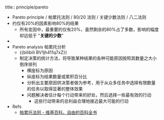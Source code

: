 title:: principle/pareto
- Pareto principle / 帕累托法则 / 80/20 法则 / 关键少数法则 / 八二法则
- 约仅有20%的因素影响80%的结果
  - 所有变因中，最重要的仅有20%，虽然剩余的80%占了多数，影响的幅度却远低于 "**关键的少数**"
-
- Pareto analysis 帕累托分析
  - {{bilibili BV1jh411q7xZ}}
  - 制定决策的统计方法，将导致某种结果的各种可能原因按照其数量之大小倒序排列
    - 横座标为原因
    - 纵座标为结果数量或累积百分比
    - 分析出主要原因供决策者做为参考，用于从众多任务中选择有限数量的任务以取得显著的整体效果
    - 问题解决者估计每个行动带来的好处，然后选择一些最有效的行动
      - 这些行动带来的总利益合理地接近最大可能的行动
- Refs
  - [帕累托法则 - 维基百科，自由的百科全书](https://zh.wikipedia.org/zh-cn/%E5%B8%95%E7%B4%AF%E6%89%98%E6%B3%95%E5%88%99)